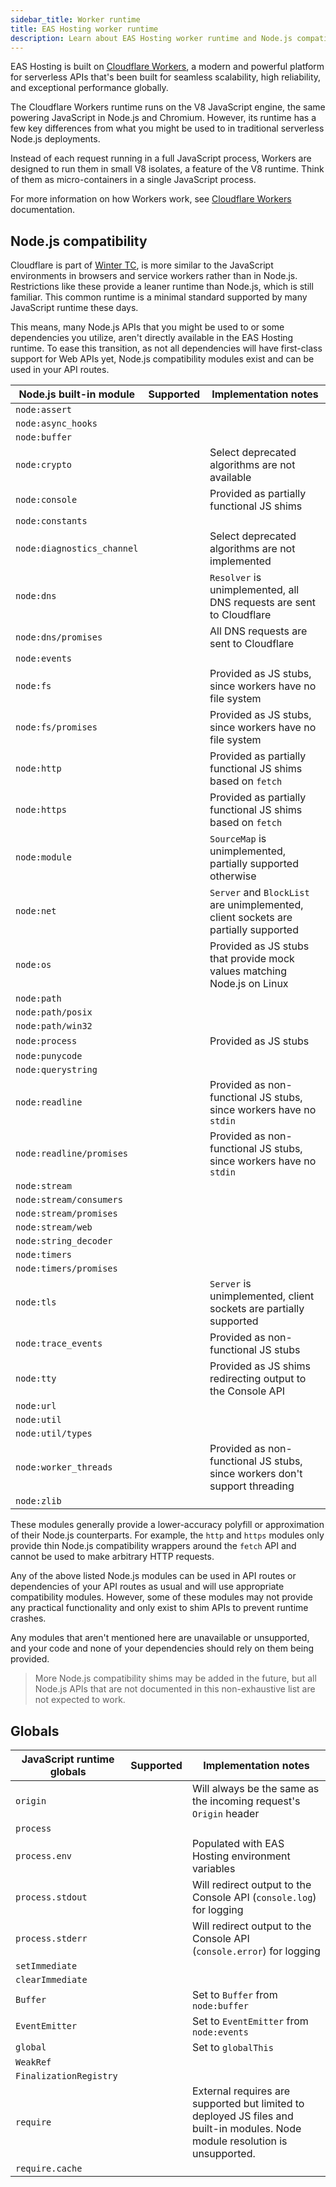 ```yaml
---
sidebar_title: Worker runtime
title: EAS Hosting worker runtime
description: Learn about EAS Hosting worker runtime and Node.js compatibility.
---
```


EAS Hosting is built on [Cloudflare Workers](https://developers.cloudflare.com/workers/), a modern and powerful platform for serverless APIs that's been built for seamless scalability, high reliability, and exceptional performance globally.

The Cloudflare Workers runtime runs on the V8 JavaScript engine, the same powering JavaScript in Node.js and Chromium. However, its runtime has a few key differences from what you might be used to in traditional serverless Node.js deployments.

Instead of each request running in a full JavaScript process, Workers are designed to run them in small V8 isolates, a feature of the V8 runtime. Think of them as micro-containers in a single JavaScript process.

For more information on how Workers work, see [Cloudflare Workers](https://developers.cloudflare.com/workers/reference/how-workers-works/) documentation.

## Node.js compatibility

Cloudflare is part of [Winter TC](https://wintertc.org/), is more similar to the JavaScript environments in browsers and service workers rather than in Node.js. Restrictions like these provide a leaner runtime than Node.js, which is still familiar. This common runtime is a minimal standard supported by many JavaScript runtime these days.

This means, many Node.js APIs that you might be used to or some dependencies you utilize, aren't directly available in the EAS Hosting runtime. To ease this transition, as not all dependencies will have first-class support for Web APIs yet, Node.js compatibility modules exist and can be used in your API routes.

| Node.js built-in module    | Supported     | Implementation notes                                                               |
| -------------------------- | ------------- | ---------------------------------------------------------------------------------- |
| `node:assert`              |    |                                                                                    |
| `node:async_hooks`         |    |                                                                                    |
| `node:buffer`              |    |                                                                                    |
| `node:crypto`              |    | Select deprecated algorithms are not available                                     |
| `node:console`             |  | Provided as partially functional JS shims                                          |
| `node:constants`           |    |                                                                                    |
| `node:diagnostics_channel` |    | Select deprecated algorithms are not implemented                                   |
| `node:dns`                 |    | `Resolver` is unimplemented, all DNS requests are sent to Cloudflare               |
| `node:dns/promises`        |    | All DNS requests are sent to Cloudflare                                            |
| `node:events`              |    |                                                                                    |
| `node:fs`                  |     | Provided as JS stubs, since workers have no file system                            |
| `node:fs/promises`         |     | Provided as JS stubs, since workers have no file system                            |
| `node:http`                |  | Provided as partially functional JS shims based on `fetch`                         |
| `node:https`               |  | Provided as partially functional JS shims based on `fetch`                         |
| `node:module`              |  | `SourceMap` is unimplemented, partially supported otherwise                        |
| `node:net`                 |  | `Server` and `BlockList` are unimplemented, client sockets are partially supported |
| `node:os`                  |    | Provided as JS stubs that provide mock values matching Node.js on Linux            |
| `node:path`                |    |                                                                                    |
| `node:path/posix`          |    |                                                                                    |
| `node:path/win32`          |    |                                                                                    |
| `node:process`             |    | Provided as JS stubs                                                               |
| `node:punycode`            |     |                                                                                    |
| `node:querystring`         |    |                                                                                    |
| `node:readline`            |     | Provided as non-functional JS stubs, since workers have no `stdin`                 |
| `node:readline/promises`   |     | Provided as non-functional JS stubs, since workers have no `stdin`                 |
| `node:stream`              |    |                                                                                    |
| `node:stream/consumers`    |    |                                                                                    |
| `node:stream/promises`     |    |                                                                                    |
| `node:stream/web`          |    |                                                                                    |
| `node:string_decoder`      |    |                                                                                    |
| `node:timers`              |    |                                                                                    |
| `node:timers/promises`     |    |                                                                                    |
| `node:tls`                 |  | `Server` is unimplemented, client sockets are partially supported                  |
| `node:trace_events`        |  | Provided as non-functional JS stubs                                                |
| `node:tty`                 |    | Provided as JS shims redirecting output to the Console API                         |
| `node:url`                 |    |                                                                                    |
| `node:util`                |    |                                                                                    |
| `node:util/types`          |    |                                                                                    |
| `node:worker_threads`      |     | Provided as non-functional JS stubs, since workers don't support threading         |
| `node:zlib`                |    |                                                                                    |

These modules generally provide a lower-accuracy polyfill or approximation of their Node.js counterparts.
For example, the `http` and `https` modules only provide thin Node.js compatibility wrappers around the `fetch` API and cannot be used to make arbitrary HTTP requests.

Any of the above listed Node.js modules can be used in API routes or dependencies of your API routes as usual and will use appropriate compatibility modules. However, some of these modules may not provide any practical functionality and only exist to shim APIs to prevent runtime crashes.

Any modules that aren't mentioned here are unavailable or unsupported, and your code and none of your dependencies should rely on them being provided.

> More Node.js compatibility shims may be added in the future, but all Node.js APIs that are not documented in this non-exhaustive list are not expected to work.

## Globals

| JavaScript runtime globals | Supported     | Implementation notes                                                                                                          |
| -------------------------- | ------------- | ----------------------------------------------------------------------------------------------------------------------------- |
| `origin`                   |    | Will always be the same as the incoming request's `Origin` header                                                             |
| `process`                  |    |                                                                                                                               |
| `process.env`              |    | Populated with EAS Hosting environment variables                                                                              |
| `process.stdout`           |    | Will redirect output to the Console API (`console.log`) for logging                                                           |
| `process.stderr`           |    | Will redirect output to the Console API (`console.error`) for logging                                                         |
| `setImmediate`             |    |                                                                                                                               |
| `clearImmediate`           |    |                                                                                                                               |
| `Buffer`                   |    | Set to `Buffer` from `node:buffer`                                                                                            |
| `EventEmitter`             |    | Set to `EventEmitter` from `node:events`                                                                                      |
| `global`                   |    | Set to `globalThis`                                                                                                           |
| `WeakRef`                  |    |                                                                                                                               |
| `FinalizationRegistry`     |    |                                                                                                                               |
| `require`                  |  | External requires are supported but limited to deployed JS files and built-in modules. Node module resolution is unsupported. |
| `require.cache`            |     |                                                                                                                               |